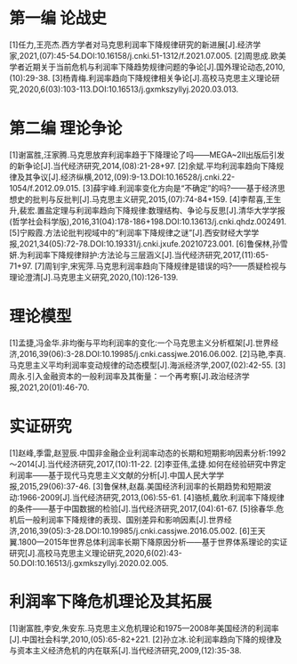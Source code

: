 # 第一编 论战史
[1]任力,王亮杰.西方学者对马克思利润率下降规律研究的新进展[J].经济学家,2021,(07):45-54.DOI:10.16158/j.cnki.51-1312/f.2021.07.005.
[2]周思成.欧美学者近期关于当前危机与利润率下降趋势规律问题的争论[J].国外理论动态,2010,(10):29-38.
[3]杨青梅.利润率趋向下降规律相关争论[J].高校马克思主义理论研究,2020,6(03):103-113.DOI:10.16513/j.gxmkszyllyj.2020.03.013.

# 第二编 理论争论
[1]谢富胜,汪家腾.马克思放弃利润率趋于下降理论了吗——MEGA~2Ⅱ出版后引发的新争论[J].当代经济研究,2014,(08):21-28+97.
[2]余斌.平均利润率趋向下降规律及其争议[J].经济纵横,2012,(09):9-13.DOI:10.16528/j.cnki.22-1054/f.2012.09.015.
[3]薛宇峰.利润率变化方向是“不确定”的吗?——基于经济思想史的批判与反批判[J].马克思主义研究,2015,(07):74-84+159.
[4]李帮喜,王生升,裴宏.置盐定理与利润率趋向下降规律:数理结构、争论与反思[J].清华大学学报(哲学社会科学版),2016,31(04):178-186+198.DOI:10.13613/j.cnki.qhdz.002491.
[5]宁殿霞.方法论批判视域中的“利润率下降规律之谜”[J].西安财经大学学报,2021,34(05):72-78.DOI:10.19331/j.cnki.jxufe.20210723.001.
[6]鲁保林,孙雪妍.为利润率下降规律辩护:方法论与三层涵义[J].当代经济研究,2017,(11):65-71+97.
[7]周钊宇,宋宪萍.马克思利润率趋向下降规律是错误的吗?——质疑检视与理论澄清[J].马克思主义研究,2020,(10):126-139.
# 理论模型
[1]孟捷,冯金华.非均衡与平均利润率的变化:一个马克思主义分析框架[J].世界经济,2016,39(06):3-28.DOI:10.19985/j.cnki.cassjwe.2016.06.002.
[2]马艳,李真.马克思主义平均利润率变动规律的动态模型[J].海派经济学,2007,(02):42-55.
[3]周永.引入金融资本的一般利润率及其衡量：一个再考察[J].政治经济学报,2021,20(01):46-70.
# 实证研究
[1]赵峰,季雷,赵翌辰.中国非金融企业利润率动态的长期和短期影响因素分析:1992～2014[J].当代经济研究,2017,(10):11-22.
[2]李亚伟,孟捷.如何在经验研究中界定利润率——基于现代马克思主义文献的分析[J].中国人民大学学报,2015,29(06):37-46.
[3]鲁保林,赵磊.美国经济利润率的长期趋势和短期波动:1966-2009[J].当代经济研究,2013,(06):55-61.
[4]骆桢,戴欣.利润率下降规律的条件——基于中国数据的检验[J].当代经济研究,2017,(04):61-67.
[5]徐春华.危机后一般利润率下降规律的表现、国别差异和影响因素[J].世界经济,2016,39(05):3-28.DOI:10.19985/j.cnki.cassjwe.2016.05.002.
[6]王天翼.1800—2015年世界总体利润率长期下降原因分析——基于世界体系理论的实证研究[J].高校马克思主义理论研究,2020,6(02):43-50.DOI:10.16513/j.gxmkszyllyj.2020.02.005.
# 利润率下降危机理论及其拓展
[1]谢富胜,李安,朱安东.马克思主义危机理论和1975—2008年美国经济的利润率[J].中国社会科学,2010,(05):65-82+221.
[2]孙立冰.论利润率趋向下降的规律及与资本主义经济危机的内在联系[J].当代经济研究,2009,(12):35-38.

